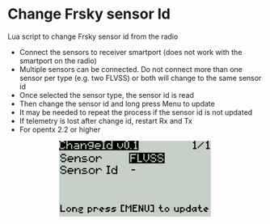 # Change Frsky sensor Id

Lua script to change Frsky sensor id from the radio

- Connect the sensors to receiver smartport (does not work with the smartport on the radio)
- Multiple sensors can be connected. Do not connect more than one sensor per type (e.g. two FLVSS) or both will change to the same sensor id
- Once selected the sensor type, the sensor id is read
- Then change the sensor id and long press Menu to update
- It may be needed to repeat the process if the sensor id is not updated
- If telemetry is lost after change id, restart Rx and Tx
- For opentx 2.2 or higher

<p align="center"><img src="./images/chgId.png" width="300"></p>
